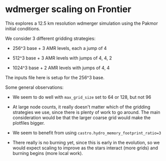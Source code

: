 # wdmerger scaling on Frontier

This explores a 12.5 km resolution wdmerger simulation using the
Pakmor initial conditions.

We consider 3 different gridding strategies:

* 256^3 base + 3 AMR levels, each a jump of 4

* 512^3 base + 3 AMR levels with jumps of 4, 4, 2

* 1024^3 base + 2 AMR levels with jumps of 4, 4

The inputs file here is setup for the 256^3 base.

Some general observations:

* We seem to do well with `max_grid_size` set to 64 or 128, but not 96

* At large node counts, it really doesn't matter which of the gridding
  strategies we use, since there is plenty of work to go around.  The
  main consideration would be that the larger coarse grid would make
  the plotfiles bigger.

* We seem to benefit from using `castro.hydro_memory_footprint_ratio=3`

* There really is no burning yet, since this is early in the
  evolution, so we would expect scaling to improve as the stars
  interact (more grids) and burning begins (more local work).
